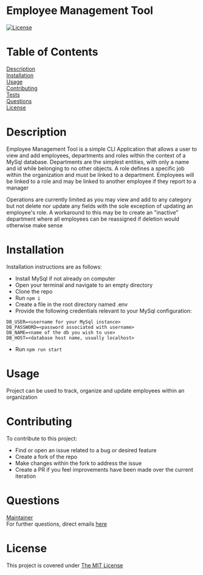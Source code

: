 # Employee Management Tool

[![License](https://img.shields.io/badge/License-MIT-yellow.svg)](https://opensource.org/licenses/MIT)

# Table of Contents

[Description](#description)  
[Installation](#installation)  
[Usage](#usage)  
[Contributing](#contributing)  
[Tests](#tests)  
[Questions](#questions)  
[License](#license)

# Description

Employee Management Tool is a simple CLI Application that allows a user to view and add employees, departments
and roles within the context of a MySql database. Departments are the simplest entities, with only a name and id
while belonging to no other objects. A role defines a specific job within the organization and must be linked
to a department. Employees will be linked to a role and may be linked to another employee if they report to
a manager

Operations are currently limited as you may view and add to any category but not delete nor update any fields
with the sole exception of updating an employee's role. A workaround to this may be to create an "inactive"
department where all employees can be reassigned if deletion would otherwise make sense

# Installation

Installation instructions are as follows:

- Install MySql if not already on computer
- Open your terminal and navigate to an empty directory
- Clone the repo
- Run `npm i`
- Create a file in the root directory named .env
- Provide the following credentials relevant to your MySql configuration:

```
DB_USER=<username for your MySql instance>
DB_PASSWORD=<password associated with username>
DB_NAME=<name of the db you wish to use>
DB_HOST=<database host name, usually localhost>
```

- Run `npm run start`

# Usage

Project can be used to track, organize and update employees within an organization

# Contributing

To contribute to this project:

- Find or open an issue related to a bug or desired feature
- Create a fork of the repo
- Make changes within the fork to address the issue
- Create a PR if you feel improvements have been made over the current iteration

# Questions

[Maintainer](https://github.com/iatenine)  
For further questions, direct emails [here](mailto:FullJackDevelopment@gmail.com)

# License

This project is covered under [The MIT License](https://opensource.org/licenses/MIT)
